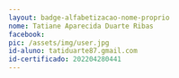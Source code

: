 ```yaml
---
layout: badge-alfabetizacao-nome-proprio
nome: Tatiane Aparecida Duarte Ribas
facebook:
pic: /assets/img/user.jpg
id-aluno: tatiduarte87.gmail.com
id-certificado: 202204280441
---
```


